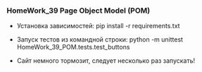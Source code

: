 ### HomeWork_39 Page Object Model (POM)


- Установка зависимостей: pip install -r requirements.txt
- Запуск тестов из командной строки: 
   python -m unittest HomeWork_39_POM.tests.test_buttons

- Сайт немного тормозит, следует несколько раз запускать!
